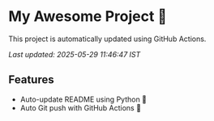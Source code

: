 # My Awesome Project 🚀

This project is automatically updated using GitHub Actions.

_Last updated: 2025-05-29 11:46:47 IST_

## Features
- Auto-update README using Python 🐍
- Auto Git push with GitHub Actions 🤖
